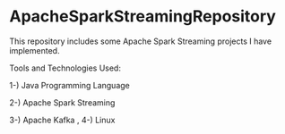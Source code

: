 # ApacheSparkStreamingRepository
This repository includes some Apache Spark Streaming projects I have implemented.

Tools and Technologies Used:

1-) Java Programming Language

2-) Apache Spark Streaming

3-) Apache Kafka
,
4-) Linux

